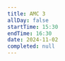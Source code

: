 ```yaml
---
title: AMC 3
allDay: false
startTime: 15:30
endTime: 16:30
date: 2024-11-02
completed: null
---
```

